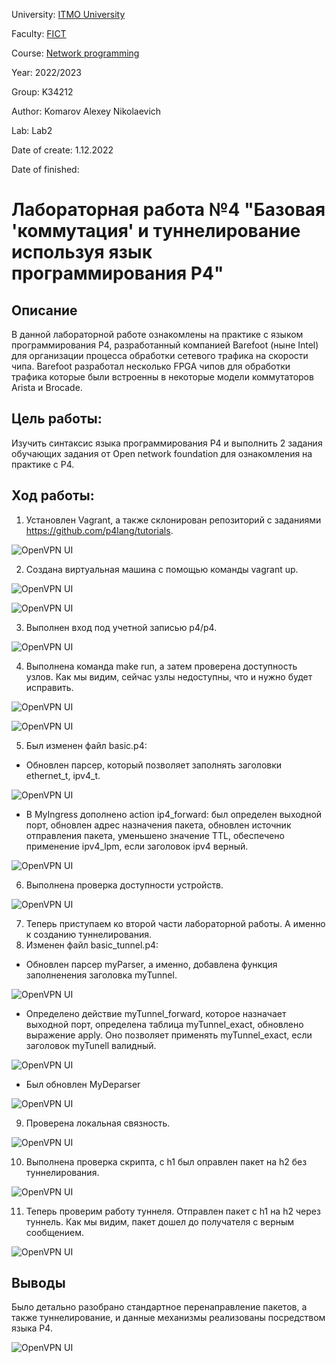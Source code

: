 University: [ITMO University](https://itmo.ru/ru/)

Faculty: [FICT](https://fict.itmo.ru)

Course: [Network programming](https://github.com/itmo-ict-faculty/network-programming)

Year: 2022/2023

Group: K34212

Author: Komarov Alexey Nikolaevich

Lab: Lab2

Date of create: 1.12.2022

Date of finished: 

# Лабораторная работа №4 "Базовая 'коммутация' и туннелирование используя язык программирования P4"

## Описание
   В данной лабораторной работе ознакомлены на практике с языком программирования P4, разработанный компанией Barefoot (ныне Intel) для организации процесса обработки сетевого трафика на скорости чипа. Barefoot разработал несколько FPGA чипов для обработки трафика которые были встроенны в некоторые модели коммутаторов Arista и Brocade.
   
## Цель работы:
   Изучить синтаксис языка программирования P4 и выполнить 2 задания обучающих задания от Open network foundation для ознакомления на практике с P4.

## Ход работы:
   
   1. Установлен Vagrant, а также склонирован репозиторий с заданиями https://github.com/p4lang/tutorials.
   
   ![OpenVPN UI](/lab4/lab_4_1.png)
   
   2. Создана виртуальная машина с помощью команды vagrant up.

   ![OpenVPN UI](/lab4/lab_4_2.png)
   
   ![OpenVPN UI](/lab4/lab_4_3.png)

   
   3. Выполнен вход под учетной записью p4/p4.

   ![OpenVPN UI](/lab4/lab_4_4.png)
   
   4. Выполнена команда make run, а затем проверена доступность узлов. Как мы видим, сейчас узлы недоступны, что и нужно будет исправить.
   
   ![OpenVPN UI](/lab4/lab_4_5.png)
   
   ![OpenVPN UI](/lab4/lab_4_6.png)
   
   5. Был изменен файл basic.p4:
   - Обновлен парсер, который позволяет заполнять заголовки ethernet_t, ipv4_t.
   
   ![OpenVPN UI](/lab4/lab_4_7.png)
   
   - В MyIngress дополнено action ip4_forward: был определен выходной порт, обновлен адрес назначения пакета, обновлен источник отправления пакета, уменьшено значение TTL, обеспечено применение ipv4_lpm, если заголовок ipv4 верный.
   
   ![OpenVPN UI](/lab4/lab_4_8.png)
   
   6. Выполнена проверка доступности устройств.
   
   ![OpenVPN UI](/lab4/lab_4_9.png)
   
   7. Теперь приступаем ко второй части лабораторной работы. А именно к созданию туннелирования.
   8. Изменен файл basic_tunnel.p4:

   - Обновлен парсер myParser, а именно, добавлена функция заполненения заголовка myTunnel.
   
   ![OpenVPN UI](/lab4/lab_4_10.png)
   
   - Определено действие myTunnel_forward, которое назначает выходной порт, определена таблица myTunnel_exact, обновлено выражение apply. Оно позволяет применять myTunnel_exact, если заголовок myTunell валидный.
   
   ![OpenVPN UI](/lab4/lab_4_11.png)
      
   - Был обновлен MyDeparser
   
   ![OpenVPN UI](/lab4/lab_4_12.png)

   9. Проверена локальная связность.
   
   ![OpenVPN UI](/lab4/lab_4_13.png)

   10. Выполнена проверка скрипта, с h1 был оправлен пакет на h2 без туннелирования.
   
   ![OpenVPN UI](/lab4/lab_4_14.png)
   
   11. Теперь проверим работу туннеля. Отправлен пакет с h1 на h2 через туннель. Как мы видим, пакет дошел до получателя с верным сообщением.
   
   ![OpenVPN UI](/lab4/lab_4_15.png)

## Выводы
Было детально разобрано стандартное перенаправление пакетов, а также туннелирование, и данные механизмы реализованы посредством языка P4.


   ![OpenVPN UI](/lab4/lab_4_16.png)
